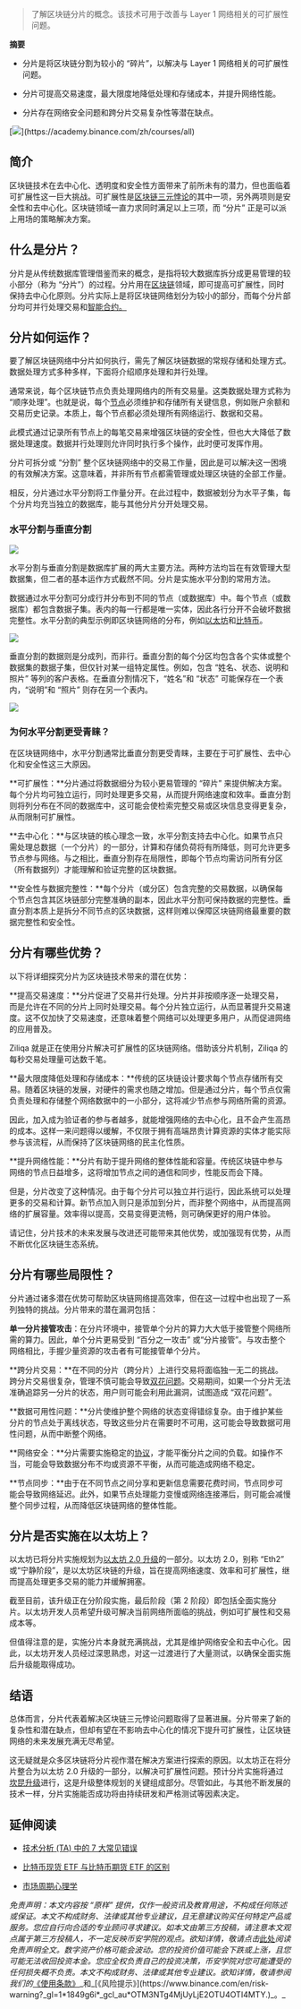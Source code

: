 
> 了解区块链分片的概念。该技术可用于改善与 Layer 1 网络相关的可扩展性问题。

**摘要**

*   分片是将区块链分割为较小的 “碎片”，以解决与 Layer 1 网络相关的可扩展性问题。
    
*   分片可提高交易速度，最大限度地降低处理和存储成本，并提升网络性能。
    
*   分片存在网络安全问题和跨分片交易复杂性等潜在缺点。
    

[![](https://public.bnbstatic.com/static/academy/static/academy/editor-uploads/0835ce4c98374b139bf0378443d9c7bb.)](https://academy.binance.com/zh/courses/all)

简介
--

区块链技术在去中心化、透明度和安全性方面带来了前所未有的潜力，但也面临着可扩展性这一巨大挑战。可扩展性是[区块链三元悖论](https://academy.binance.com/zh/articles/what-is-the-blockchain-trilemma)的其中一项，另外两项则是安全性和去中心化。区块链领域一直力求同时满足以上三项，而 “分片” 正是可以派上用场的策略解决方案。

什么是分片？
------

分片是从传统数据库管理借鉴而来的概念，是指将较大数据库拆分成更易管理的较小部分（称为 “分片”）的过程。分片用在[区块链](https://academy.binance.com/zh/articles/what-is-blockchain-and-how-does-it-work)领域，即可提高可扩展性，同时保持去中心化原则。分片实际上是将区块链网络划分为较小的部分，而每个分片部分均可并行处理交易和[智能合约。](https://academy.binance.com/zh/articles/what-are-smart-contracts)

分片如何运作？
-------

要了解区块链网络中分片如何执行，需先了解区块链数据的常规存储和处理方式。数据处理方式多种多样，下面将介绍顺序处理和并行处理。

通常来说，每个区块链节点负责处理网络内的所有交易量。这类数据处理方式称为 “顺序处理”。也就是说，每个[节点](https://academy.binance.com/zh/articles/what-are-nodes)必须维护和存储所有关键信息，例如账户余额和交易历史记录。本质上，每个节点都必须处理所有网络运行、数据和交易。

此模式通过记录所有节点上的每笔交易来增强区块链的安全性，但也大大降低了数据处理速度。数据并行处理则允许同时执行多个操作，此时便可发挥作用。

分片可拆分或 “分割” 整个区块链网络中的交易工作量，因此是可以解决这一困境的有效解决方案。这意味着，并非所有节点都需管理或处理区块链的全部工作量。

相反，分片通过水平分割将工作量分开。在此过程中，数据被划分为水平子集，每个分片均充当独立的数据库，能与其他分片分开处理交易。 

### 水平分割与垂直分割

![](https://public.bnbstatic.com/static/academy/static/academy/editor-uploads/50aca145681d485eb494dde21065a11b.)

水平分割与垂直分割是数据库扩展的两大主要方法。两种方法均旨在有效管理大型数据集，但二者的基本运作方式截然不同。分片是实施水平分割的常用方法。

数据通过水平分割可分成行并分布到不同的节点（或数据库）中。每个节点（或数据库）都包含数据子集。表内的每一行都是唯一实体，因此各行分开不会破坏数据完整性。水平分割的典型示例即区块链网络的分布，例如[以太坊](https://academy.binance.com/zh/articles/what-is-ethereum)和[比特币](https://academy.binance.com/zh/articles/what-is-bitcoin)。

![](https://public.bnbstatic.com/static/academy/static/academy/editor-uploads/b18bcce30cae4db983edabae2fdcdbe7.)

垂直分割的数据则是分成列，而非行。垂直分割的每个分区均包含各个实体或整个数据集的数据子集，但仅针对某一组特定属性。例如，包含 “姓名、状态、说明和照片” 等列的客户表格。在垂直分割情况下，“姓名”和 “状态” 可能保存在一个表内，“说明”和 “照片” 则存在另一个表内。

![](https://public.bnbstatic.com/static/academy/static/academy/editor-uploads/e82b9c88796541a0a7e8d1b7d4e7e72b.)

### 为何水平分割更受青睐？

在区块链网络中，水平分割通常比垂直分割更受青睐，主要在于可扩展性、去中心化和安全性这三大原因。

**可扩展性：**分片通过将数据细分为较小更易管理的 “碎片” 来提供解决方案。每个分片均可独立运行，同时处理更多交易，从而提升网络速度和效率。垂直分割则将列分布在不同的数据库中，这可能会使检索完整交易或区块信息变得更复杂，从而限制可扩展性。

**去中心化：**与区块链的核心理念一致，水平分割支持去中心化。如果节点只需处理总数据（一个分片）的一部分，计算和存储负荷将有所降低，则可允许更多节点参与网络。与之相比，垂直分割存在局限性，即每个节点均需访问所有分区（所有数据列）才能理解和验证完整的区块数据。

**安全性与数据完整性：**每个分片（或分区）包含完整的交易数据，以确保每个节点包含其区块链部分完整准确的副本，因此水平分割可保持数据的完整性。垂直分割本质上是拆分不同节点的区块数据，这样则难以保障区块链网络最重要的数据完整性和安全性。

分片有哪些优势？
--------

以下将详细探究分片为区块链技术带来的潜在优势：

**提高交易速度：**分片促进了交易并行处理。分片并非按顺序逐一处理交易，而是允许在不同的分片上同时处理交易。每个分片独立运行，从而显著提升交易速度。这不仅加快了交易速度，还意味着整个网络可以处理更多用户，从而促进网络的应用普及。

Ziliqa 就是正在使用分片解决可扩展性的区块链网络。借助该分片机制，Ziliqa 的每秒交易处理量可达数千笔。

**最大限度降低处理和存储成本：**传统的区块链设计要求每个节点存储所有交易。随着区块链的发展，对硬件的需求也随之增加。但是通过分片，每个节点仅需负责处理和存储整个网络数据中的一小部分，这将减少节点参与网络所需的资源。

因此，加入成为验证者的参与者越多，就能增强网络的去中心化，且不会产生高昂的成本。这样一来问题得以缓解，不仅限于拥有高端昂贵计算资源的实体才能实际参与该流程，从而保持了区块链网络的民主化性质。

**提升网络性能：**分片有助于提升网络的整体性能和容量。传统区块链中参与网络的节点日益增多，这将增加节点之间的通信和同步，性能反而会下降。

但是，分片改变了这种情况。由于每个分片可以独立并行运行，因此系统可以处理更多的交易和计算。新节点加入则只是添加到分片，而非整个网络中，从而提高网络的扩展容量。效率得以提高，交易变得更流畅，则可确保更好的用户体验。

请记住，分片技术的未来发展与改进还可能带来其他优势，或加强现有优势，从而不断优化区块链生态系统。

分片有哪些局限性？
---------

分片通过诸多潜在优势可帮助区块链网络提高效率，但在这一过程中也出现了一系列独特的挑战。分片带来的潜在漏洞包括： 

**单一分片接管攻击**：在分片环境中，接管单个分片的算力大大低于接管整个网络所需的算力。因此，单个分片更易受到 “百分之一攻击” 或“分片接管”。与攻击整个网络相比，手握少量资源的攻击者有可能接管单个分片。

**跨分片交易：**在不同的分片（跨分片）上进行交易将面临独一无二的挑战。跨分片交易很复杂，管理不慎可能会导致[双花问题](https://academy.binance.com/zh/articles/double-spending-explained)。交易期间，如果一个分片无法准确追踪另一分片的状态，用户则可能会利用此漏洞，试图造成 “双花问题”。

**数据可用性问题：**分片使维护整个网络的状态变得错综复杂。由于维护某些分片的节点处于离线状态，导致这些分片在需要时不可用，这可能会导致数据可用性问题，从而中断整个网络。

**网络安全：**分片需要实施稳定的[协议](https://academy.binance.com/zh/glossary/crypto-protocol)，才能平衡分片之间的负载。如操作不当，可能会导致数据分布不均或资源不平衡，从而可能造成网络不稳定。

**节点同步：**由于在不同节点之间分享和更新信息需要花费时间，节点同步可能会导致网络延迟。此外，如果节点处理能力变慢或网络连接滞后，则可能会减慢整个同步过程，从而降低区块链网络的整体性能。

分片是否实施在以太坊上？
------------

以太坊已将分片实施规划为[以太坊 2.0 升级](https://academy.binance.com/zh/articles/what-is-ethereum-2-0-and-why-does-it-matter)的一部分。以太坊 2.0，别称 “Eth2” 或“宁静阶段”，是以太坊区块链的升级，旨在提高网络速度、效率和可扩展性，继而提高处理更多交易的能力并缓解拥塞。

截至目前，该升级正在分阶段实施，最后阶段（第 2 阶段）即包括全面实施分片。以太坊开发人员希望升级可解决当前网络所面临的挑战，例如可扩展性和交易成本等。

但值得注意的是，实施分片本身就充满挑战，尤其是维护网络安全和去中心化。因此，以太坊开发人员经过深思熟虑，对这一过渡进行了大量测试，以确保全面实施后升级能取得成功。

结语
--

总体而言，分片代表着解决区块链三元悖论问题取得了显著进展。分片带来了新的复杂性和潜在缺点，但却有望在不影响去中心化的情况下提升可扩展性，让区块链网络的未来发展充满无尽希望。

这无疑就是众多区块链将分片视作潜在解决方案进行探索的原因。以太坊正在将分片整合为以太坊 2.0 升级的一部分，以解决可扩展性问题。预计分片实施将通过[坎昆升级](https://academy.binance.com/zh/articles/what-is-the-ethereum-cancun-upgrade)进行，这是升级整体规划的关键组成部分。尽管如此，与其他不断发展的技术一样，分片实施能否成功将由持续研发和严格测试等因素决定。

延伸阅读
----

*   [技术分析 (TA) 中的 7 大常见错误](https://academy.binance.com/zh/articles/7-common-mistakes-in-technical-analysis-ta)
    
*   [比特币现货 ETF 与比特币期货 ETF 的区别](https://academy.binance.com/zh/articles/bitcoin-spot-etf-vs-bitcoin-futures-etf-what-s-the-difference)
    
*   [市场周期心理学](https://academy.binance.com/zh/articles/the-psychology-of-market-cycles)
    

_免责声明：本文内容按 “原样” 提供，仅作一般资讯及教育用途，不构成任何陈述或保证。本文不构成财务、法律或其他专业建议，且无意建议购买任何特定产品或服务。您应自行向合适的专业顾问寻求建议。如本文由第三方投稿，请注意本文观点属于第三方投稿人，不一定反映币安学院的观点。欲知详情，敬请点击_[此处](https://academy.binance.com/zh/articles/disclaimer)_阅读免责声明全文。数字资产价格可能会波动。您的投资价值可能会下跌或上涨，且您可能无法收回投资本金。您应全权负责自己的投资决策，币安学院对您可能遭受的任何损失概不负责。本文不构成财务、法律或其他专业建议。欲知详情，敬请参阅我们的_[《使用条款》](https://www.binance.com/en/terms?_gl=1*555xvs*_gcl_au*OTM3NTg4MjUyLjE2OTU4OTI4MTY.)_和_[《风险提示》](https://www.binance.com/en/risk-warning?_gl=1*1849g6i*_gcl_au*OTM3NTg4MjUyLjE2OTU4OTI4MTY.)_。_
